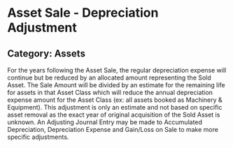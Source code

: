# Asset Sale - Depreciation Adjustment
## Category: Assets
For the years following the Asset Sale, the regular depreciation expense will continue but be reduced by an allocated amount representing the Sold Asset. The Sale Amount will be divided by an estimate for the remaining life for assets in that Asset Class which will reduce the annual depreciation expense amount for the Asset Class (ex: all assets booked as Machinery & Equipment). This adjustment is only an estimate and not based on specific asset removal as the exact year of original acquisition of the Sold Asset is unknown. An Adjusting Journal Entry may be made to Accumulated Depreciation, Depreciation Expense and Gain/Loss on Sale to make more specific adjustments.
